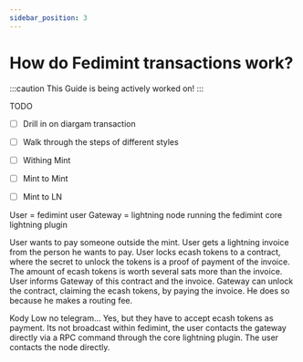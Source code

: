 ```yaml
---
sidebar_position: 3
---
```


# How do Fedimint transactions work?

:::caution
This Guide is being actively worked on!
:::

TODO

- [ ] Drill in on diargam transaction
- [ ] Walk through the steps of different styles
- [ ] Withing Mint
- [ ] Mint to Mint
- [ ] Mint to LN


User = fedimint user
Gateway = lightning node running the fedimint core lightning plugin

User wants to pay someone outside the mint. 
User gets a lightning invoice from the person he wants to pay. 
User locks ecash tokens to a contract, where the secret to unlock the tokens is a proof of payment of the invoice. The amount of ecash tokens is worth several sats more than the invoice. 
User informs Gateway of this contract and the invoice.
Gateway can unlock the contract, claiming the ecash tokens, by paying the invoice. He does so because he makes a routing fee.

Kody Low no telegram... 
Yes, but they have to accept ecash tokens as payment. Its not broadcast within fedimint, the user contacts the gateway directly via a RPC command through the core lightning plugin. The user contacts the node directly.